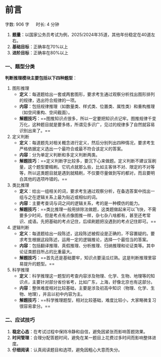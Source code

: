 # 前言[](https://sakib.local/判断推理/判断说明.html#前言)

 字数: 906 字   时长: 4 分钟

1. **题量**：以国家公务员考试为例，2025/2024年35道，其他年份稳定在40道左右。
2. **基础目标**：正确率在70%以上
3. **进阶目标**：正确率在80%以上

### 一、题型分类[](https://sakib.local/判断推理/判断说明.html#一、题型分类)

**判断推理模块主要包括以下四种题型**：

1. 图形推理
   - **定义**：每道题给出一套或两套图形，要求考生通过观察分析找出图形排列的规律，选出符合规律的一项。
   - **内容**：包括规律推理（如数量类、样式类、位置类、属性类）和重构推理（如空间重构、空间截面）。
   - **解题技巧**：==图推知识点很多，所以一定要把知识点记牢。图推规律千变万化，这种题目就是要多练，所谓见多识广，见过的规律多了自然就容易识别出来了。==
1. 定义判断
   - **定义**：每道题先对相关概念进行定义，然后分别列出四种情况，要求考生严格依据定义选出一个最符合或最不符合该定义的答案。
   - **内容**：分为单定义判断和多定义判断两类。
   - **解题技巧**：==定义判断字比较多，要沉下心来做题。定义判断不建议盲刷量，这个题型要精刷。它坑点就那么些，比如主客体不对、限定的不对等等，所以这类题目就是遇到就精刷，不仅要尽量做到写的都对，而且要明白其他的选项咋错的。==
1. 类比推理
   - **定义**：给出一组相关的词，要求考生通过观察分析，在备选答案中找出一组与之在逻辑关系上最为贴近或相似的词。
   - **内容**：主要考查词与词之间的逻辑关系，考的是一种模仿的能力。
   - **解题技巧**：==类比推理一般用排除法做题，这类题做起来可以飞快，不需要多少时间，但是考点有点像图推一样，杂七杂八啥都有，甚至还考常识、成语。先把基础的考点记住，后续刷题把没遇到的考点记住即可。==
1. 逻辑判断
   - **定义**：每道题给出一段陈述，这段陈述被假设是正确的，不容置疑的。要求考生根据这段陈述，运用一定的逻辑推论，选择一个最恰当的答案。
   - **内容**：包括翻译推理、真假推理、分析推理、归纳推理和论证类等。其中论证类题目所占的比重最大。
   - **解题技巧**：==首先还是基础要牢，知识点要滚瓜烂熟。这是判断推理里容易提升的题型。==
1. 科学推理
   - **定义**：科学推理这一题型的考查内容涉及物理、化学、生物、地理等的知识点，主要针对部分省份省考，比如广东，上海，好像北京也有这部分。
   - **内容**：整体难度相对比较基础，主要是涉及初高中知识（物理、化学、生物、地理），并且以初中内容为主。
   - **解题技巧**：==科学推理题型，相对比较基础，难度比较小，大家略微复习很容易拿分。==

### 二、应试技巧[](https://sakib.local/判断推理/判断说明.html#二、应试技巧)

1. **稳定心态**：在考试过程中保持冷静和自信，避免因紧张而影响答题效果。
2. **时间管理**：合理分配答题时间，避免在某一题目上花费过多时间而影响整体进度。
3. **仔细阅读**：认真阅读题目和选项，避免因粗心大意而失分。




